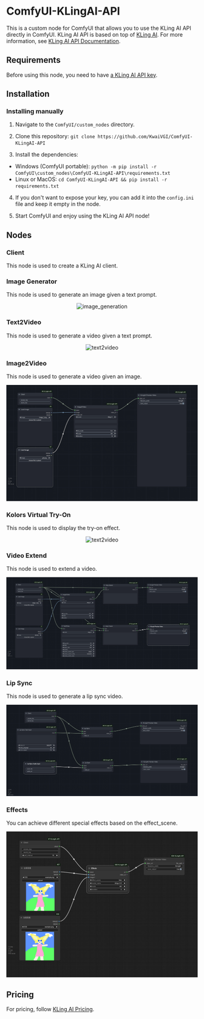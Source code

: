 # ComfyUI-KLingAI-API

This is a custom node for ComfyUI that allows you to use the KLing AI API directly in ComfyUI. KLing AI API is based on top of [KLing AI](https://app.klingai.com/global/dev/document-api/quickStart/productIntroduction/overview). For more information, see [KLing AI API Documentation](https://docs.qingque.cn/d/home/eZQArO-0RpjbQMpf5DPa-w8Rp?identityId=1oEER8VjdS8#section=h.wxrj3t7cbpg3).


## Requirements
Before using this node, you need to have [a KLing AI API key](https://docs.qingque.cn/d/home/eZQA6m4cRjTB1BBiE5eJ4lyvL?identityId=1oEER8VjdS8). 

## Installation

### Installing manually

1. Navigate to the `ComfyUI/custom_nodes` directory.

2. Clone this repository: `git clone https://github.com/KwaiVGI/ComfyUI-KLingAI-API`
  
3. Install the dependencies:
  - Windows (ComfyUI portable): `python -m pip install -r ComfyUI\custom_nodes\ComfyUI-KLingAI-API\requirements.txt`
  - Linux or MacOS: `cd ComfyUI-KLingAI-API && pip install -r requirements.txt`

4. If you don't want to expose your key, you can add it into the `config.ini` file and keep it empty in the node.

5. Start ComfyUI and enjoy using the KLing AI API node!

## Nodes

### Client

This node is used to create a KLing AI client.

### Image Generator

This node is used to generate an image given a text prompt.
<p align="center">
  <img src="./examples/image_generation.png" alt="image_generation">
</p>


### Text2Video

This node is used to generate a video given a text prompt.
<p align="center">
  <img src="./examples/text2video.png" alt="text2video">
</p>

### Image2Video

This node is used to generate a video given an image.
<p align="center">
  <img src="./examples/image2video.png" alt="image2video">
</p>

### Kolors Virtual Try-On

This node is used to display the try-on effect.
<p align="center">
  <img src="./examples/kolors_virtual_try_on.png" alt="text2video">
</p>

### Video Extend
This node is used to extend a video.
<p align="center">
  <img src="./examples/video_extend.png" alt="video_extend">
</p>

### Lip Sync
This node is used to generate a lip sync video.
<p align="center">
  <img src="./examples/lip_sync.png" alt="lip_sync">
</p>

### Effects
You can achieve different special effects based on the effect_scene.
<p align="center">
  <img src="./examples/video_effects.png" alt="lip_sync">
</p>

## Pricing

For pricing, follow [KLing AI Pricing](https://klingai.com/dev-center).